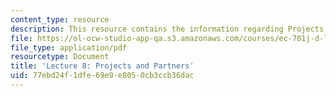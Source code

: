 ```yaml
---
content_type: resource
description: This resource contains the information regarding Projects and Partners.
file: https://ol-ocw-studio-app-qa.s3.amazonaws.com/courses/ec-701j-d-lab-i-development-fall-2009/77ebd24f1dfe69e9e8050cb3ccb36dac_MITEC_701JF09_lec08_nb.pdf
file_type: application/pdf
resourcetype: Document
title: 'Lecture 8: Projects and Partners'
uid: 77ebd24f-1dfe-69e9-e805-0cb3ccb36dac
---
```

